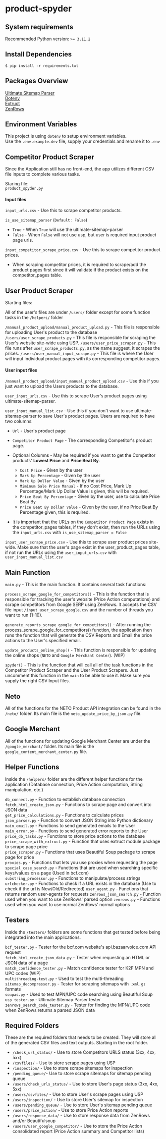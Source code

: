 # product-spyder

## System requirements
Recommended Python version: `>= 3.11.2`

## Install Dependencies
`$ pip install -r requirements.txt`

## Packages Overview
[Ultimate Sitemap Parser](https://ultimate-sitemap-parser.readthedocs.io/en/latest/index.html)  
[Dotenv](https://github.com/theskumar/python-dotenv)  
[Extruct](https://pypi.org/project/extruct/)  
[ZenRows](https://www.zenrows.com/)

## Environment Variables

This project is using `dotenv` to setup environment variables.  
Use the `.env.example.dev` file, supply your credentials and rename it to `.env`


## Competitor Product Scraper

Since the Application still has no front-end, the app utilizes different CSV file inputs to complete various tasks.  

Staring file:  
`product_spyder.py`  

#### Input files  

`input_urls.csv` - Use this to scrape competitor products.

`is_use_sitemap_parser` (`Default: False`)  
- `True` - When `True` will use the ultimate-sitemap-parser
- `False` - When `False` will not use usp, but user is required input product page urls.

`input_competitor_scrape_price.csv` - Use this to scrape competitor product prices.  
- When scraping  competitor prices, it is required to scrape/add the product pages first since it will validate if the product exists on the competitor_pages table.

## User Product Scraper

Starting files:  

All of the user's files are under `/users/` folder except for some function tasks in the `/helpers/` folder

`/manual_product_upload/manual_product_upload.py` - This file is responsible for uploading User's product to the database
`/users/user_scrape_products.py` - This file is responsible for scraping the User's website site-wide using USP.
`/users/user_price_scraper.py` - This file runs after `user_scrape_products.py`, as the name suggest, it scrapes the prices.
`/users/user_manual_input_scrape.py` - This file is where the User will input individual product pages with its corresponding competitor pages.

#### User input files

`/manual_product_upload/input_manual_product_upload.csv` - Use this if you just want to upload the Users products to the database.

`user_input_urls.csv` - Use this to scrape User's product pages using ultimate-sitemap-parser.

`user_input_manual_list.csv` - Use this if you don't want to use ultimate-sitemap-parser to save User's product pages. Users are required to have two columns:
- `Url` - User's product page
- `Competitor Product Page` - The corresponding Competitor's product page.
- Optional Columns - May be required if you want to get the Competitor products' **Lowest Price** and **Price Beat By**.
	- `Cost Price` - Given by the user
	- `Mark Up Percentage` - Given by the user
	- `Mark Up Dollar Value` - Given by the user
	- `Miminum Sale Price Manual` - If no Cost Price, Mark Up Percentage/Mark Up Dollar Value is given, this will be required.
	- `Price Beat By Percentage` - Given by the user, use to calculate Price Beat By
	- `Price Beat By Dollar Value` - Given by the user, if no Price Beat By Percentage given, this is required.

- It is important that the URLs on the `Competitor Product Page` exists in the competitor_pages tables, if they don't exist, then run the URLs using the `input_urls.csv` with `is_use_sitemap_parser = False`

`input_user_scrape_price.csv` - Use this to scrape user product prices site-wide. Make sure that the user's page exist in the user_product_pages table, if not run the URLs using the `user_input_urls.csv` with `user_input_manual_list.csv`

## Main Function

`main.py` - This is the main function. It contains several task functions:  

`process_scrape_google_for_competitors()` - This is the function that is responsible for tracking the user's website (Price Action computations) and scrape competitors from Google SERP using ZenRows. It accepts the CSV file input `/input_user_scrape_google.csv` and the number of threads you want to run (1-10).  

`generate_reports_scrape_google_for_competitors()` - After running the process_scrape_google_for_competitors() function, the application then runs the function that will generate the CSV Reports and Email the price actions to the User's specified email.  

`update_products_online_shop()` - This function is responsible for updating the online shops (`NETO` and `Google Merchant Center`). (WIP)  

`spyder()` - This is the function that will call all of the task functions in the Competitor Product Scraper and the User Product Scrapers. Just uncomment this function in the `main` to be able to use it. Make sure you supply the right CSV Input files.

## Neto

All of the functions for the NETO Product API integration can be found in the `/neto/` folder. Its main file is the `neto_update_price_by_json.py` file.

## Google Merchant

All of the functions for updating Google Merchant Center are under the `/google_merchant/` folder. Its main file is the `google_content_merchant_center.py` file.

## Helper Functions

Inside the `/helpers/` folder are the different helper functions for the application (Database connection, Price Action computation, String manipulation, etc.)  

`db_connect.py` - Function to establish database connection  
`fetch_html_create_json.py` - Functions to scrape page and convert into JSON data  
`get_price_calculations.py` - Functions to calculate prices  
`json_parser.py` - Function to convert JSON String into Python dictionary  
`main_email.py` - Functions to send generated emails to the User  
`main_error.py` - Functions to send generated error reports to the User  
`price_db_tasks.py` - Functions to store price actions to the database  
`price_scrape_with_extruct.py` - Function that uses extruct module package to scrape page price  
`price_scraper.py` - Functions that uses Beautiful Soup package to scrape page for price  
`proxies.py` - Functions that lets you use proxies when requesting the page
`special_case_search.py` - Functions that are used when searching specific keys/values on a page (Used in bcf.com)  
`substring_processor.py` - Functions to manipulate/process strings  
`urlchecker.py` - Functions to check if a URL exists in the database (Use to check if the url is New/Old/Redirected)
`user_agent.py` - Functions that returns random user-agents for requests
`zenrows_json_search.py` - Function used when you want to use ZenRows' parsed option
`zenrows.py` - Functions used when you want to use normal ZenRows' normal options

## Testers

Inside the `/testers/` folders are some functions that get tested before being integrated into the main applications.  

`bcf_tester.py` - Tester for the bcf.com website's api.bazaarvoice.com API request  
`fetch_html_create_json_data.py` - Tester when requesting an HTML or JSON data of a page  
`match_confidence_tester.py` - Match confidence tester for K2F MPN and UPC codes (WIP)  
`multithreading-test.py` - Used to test the multi-threading  
`sitemap_decompressor.py` - Tester for scraping sitemaps with `.xml.gz` formats  
`soupas.py` - Used to test MPN/UPC code searching using Beautiful Soup  
`usp_tester.py` - Ultimate Sitemap Parser tester  
`zenrows_search_code_tester.py` - Tester for finding the MPN/UPC code when ZenRows returns a parsed JSON data


## Required Folders

These are the required folders that needs to be created. They will store all of the generated CSV files and text outputs. Starting in the root folder.

- `/check_url_status/` - Use to store Competitors URLS status (3xx, 4xx, 5xx)
- `/csvfiles/` - Use to store scrape pages using USP
- `/inspection/` - Use to store scrape sitemaps for inspection
- `/pending_queue/`- Use to store scrape sitemaps for sitemap pending queue
- `/users/check_urls_status/` - Use to store User's page status (3xx, 4xx, 5xx)
- `/users/csvfiles/` - Use to store User's scrape pages using USP
- `/users/inspection/` - Use to store User's sitemap for inspection
- `/users/pending_queue/` - Use to store User's sitemap pending queue
- `/users/price_action/` - Use to store Price Action reports
- `/users/response_data/` - Use to store response data from ZenRows and/or Beautifulsoup
- `/users/user_google_competitor/` - Use to store the Price Action consolidated report (Price Action summary and Competitor lists)